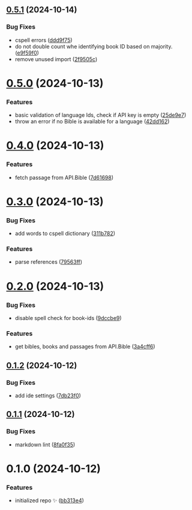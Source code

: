 ## [0.5.1](https://github.com/stevin-wilson/ephrem/compare/0.5.0...0.5.1) (2024-10-14)

### Bug Fixes

- cspell errors ([ddd9f75](https://github.com/stevin-wilson/ephrem/commit/ddd9f75df66f4c6cf172efa6a3c5bee27cd38e7e))
- do not double count whe identifying book ID based on majority. ([e9f59f0](https://github.com/stevin-wilson/ephrem/commit/e9f59f0996510811814434d2d33ed2474b6a9661))
- remove unused import ([2f9505c](https://github.com/stevin-wilson/ephrem/commit/2f9505c2872eb505219c4d53f48679b4b1095392))

# [0.5.0](https://github.com/stevin-wilson/ephrem/compare/0.4.0...0.5.0) (2024-10-13)

### Features

- basic validation of language Ids, check if API key is empty ([25de9e7](https://github.com/stevin-wilson/ephrem/commit/25de9e706d4f54f76e8e231642ea94978828ce1e))
- throw an error if no Bible is available for a language ([42dd162](https://github.com/stevin-wilson/ephrem/commit/42dd16239fb7411d6a219ae468427d41cdef1b13))

# [0.4.0](https://github.com/stevin-wilson/ephrem/compare/0.3.0...0.4.0) (2024-10-13)

### Features

- fetch passage from API.Bible ([7d61698](https://github.com/stevin-wilson/ephrem/commit/7d6169871e3a5d214f6fddcd84ac4a05d9687448))

# [0.3.0](https://github.com/stevin-wilson/ephrem/compare/0.2.0...0.3.0) (2024-10-13)

### Bug Fixes

- add words to cspell dictionary ([311b782](https://github.com/stevin-wilson/ephrem/commit/311b782e673506ef8bc9d0872b84efc4dfeef94a))

### Features

- parse references ([79563ff](https://github.com/stevin-wilson/ephrem/commit/79563ff8d7f270d2698e670cff83a234820a6b62))

# [0.2.0](https://github.com/stevin-wilson/ephrem/compare/0.1.2...0.2.0) (2024-10-13)

### Bug Fixes

- disable spell check for book-ids ([9dccbe9](https://github.com/stevin-wilson/ephrem/commit/9dccbe9a2412cffd7602a7f8cb95950c4ebbf97b))

### Features

- get bibles, books and passages from API.Bible ([3a4cff6](https://github.com/stevin-wilson/ephrem/commit/3a4cff6b4bedb78b87caea5003a16ef0237fdc14))

## [0.1.2](https://github.com/stevin-wilson/ephrem/compare/0.1.1...0.1.2) (2024-10-12)

### Bug Fixes

- add ide settings ([7db23f0](https://github.com/stevin-wilson/ephrem/commit/7db23f004f95d6704e4ba91f8e3fe26237d22f24))

## [0.1.1](https://github.com/stevin-wilson/ephrem/compare/0.1.0...0.1.1) (2024-10-12)

### Bug Fixes

- markdown lint ([8fa0f35](https://github.com/stevin-wilson/ephrem/commit/8fa0f35948163a7c58840184adcbca740e4cc1b5))

# 0.1.0 (2024-10-12)

### Features

- initialized repo ✨ ([bb313e4](https://github.com/stevin-wilson/ephrem/commit/bb313e4b1e02f25b6f467cdf60dfc9b17f9e8358))
